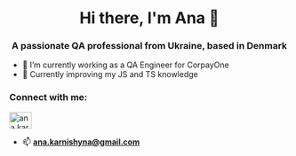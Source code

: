 <h1 align="center">Hi there, I'm Ana 👋</h1>
<h3 align="center">A passionate QA professional from Ukraine, based in Denmark </h3>

- 🔭 I’m currently working as a QA Engineer for CorpayOne
- 🌱 Currently improving my JS and TS knowledge

<h3 align="left">Connect with me:</h3>
<p align="left">
<a href="https://linkedin.com/in/ana.karnishyna" target="blank"><img align="center" src="https://raw.githubusercontent.com/rahuldkjain/github-profile-readme-generator/master/src/images/icons/Social/linked-in-alt.svg" alt="ana.karnishyna" height="30" width="40" /></a>
</p>

- 📫 **ana.karnishyna@gmail.com**
